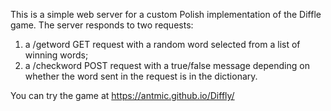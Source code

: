This is a simple web server for a custom Polish implementation of the Diffle game.
The server responds to two requests:

1. a /getword GET request with a random word selected from a list of winning words;
2. a /checkword POST request with a true/false message depending on whether the word sent in the request is in the dictionary.

You can try the game at https://antmic.github.io/Diffly/
